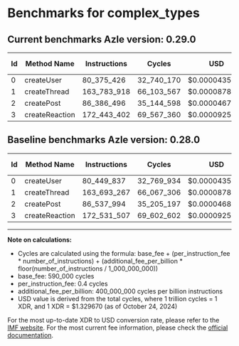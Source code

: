 # Benchmarks for complex_types

## Current benchmarks Azle version: 0.29.0

| Id  | Method Name    | Instructions | Cycles     | USD           | USD/Million Calls | Change                              |
| --- | -------------- | ------------ | ---------- | ------------- | ----------------- | ----------------------------------- |
| 0   | createUser     | 80_375_426   | 32_740_170 | $0.0000435336 | $43.53            | <font color="green">-74_411</font>  |
| 1   | createThread   | 163_783_918  | 66_103_567 | $0.0000878959 | $87.89            | <font color="red">+90_651</font>    |
| 2   | createPost     | 86_386_496   | 35_144_598 | $0.0000467307 | $46.73            | <font color="green">-151_498</font> |
| 3   | createReaction | 172_443_402  | 69_567_360 | $0.0000925016 | $92.50            | <font color="green">-88_105</font>  |

## Baseline benchmarks Azle version: 0.28.0

| Id  | Method Name    | Instructions | Cycles     | USD           | USD/Million Calls |
| --- | -------------- | ------------ | ---------- | ------------- | ----------------- |
| 0   | createUser     | 80_449_837   | 32_769_934 | $0.0000435732 | $43.57            |
| 1   | createThread   | 163_693_267  | 66_067_306 | $0.0000878477 | $87.84            |
| 2   | createPost     | 86_537_994   | 35_205_197 | $0.0000468113 | $46.81            |
| 3   | createReaction | 172_531_507  | 69_602_602 | $0.0000925485 | $92.54            |

---

**Note on calculations:**

- Cycles are calculated using the formula: base_fee + (per_instruction_fee \* number_of_instructions) + (additional_fee_per_billion \* floor(number_of_instructions / 1_000_000_000))
- base_fee: 590_000 cycles
- per_instruction_fee: 0.4 cycles
- additional_fee_per_billion: 400_000_000 cycles per billion instructions
- USD value is derived from the total cycles, where 1 trillion cycles = 1 XDR, and 1 XDR = $1.329670 (as of October 24, 2024)

For the most up-to-date XDR to USD conversion rate, please refer to the [IMF website](https://www.imf.org/external/np/fin/data/rms_sdrv.aspx).
For the most current fee information, please check the [official documentation](https://internetcomputer.org/docs/current/developer-docs/gas-cost#execution).
